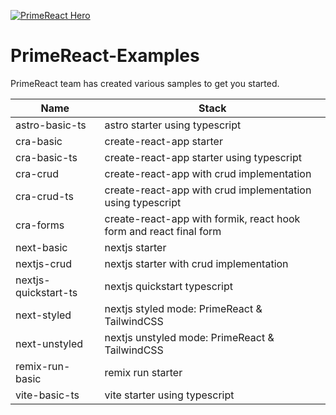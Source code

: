 [![PrimeReact Hero](https://primefaces.org/primereact/images/primereact-logo-dark.svg)](https://www.primefaces.org/primereact)

# PrimeReact-Examples

PrimeReact team has created various samples to get you started.

| Name                 | Stack                                                              |
| -------------------- | ------------------------------------------------------------------ |
| astro-basic-ts       | astro starter using typescript                                     |
| cra-basic            | create-react-app starter                                           |
| cra-basic-ts         | create-react-app starter using typescript                          |
| cra-crud             | create-react-app with crud implementation                          |
| cra-crud-ts          | create-react-app with crud implementation using typescript         |
| cra-forms            | create-react-app with formik, react hook form and react final form |
| next-basic           | nextjs starter                                                     |
| nextjs-crud          | nextjs starter with crud implementation                            |
| nextjs-quickstart-ts | nextjs quickstart typescript                                       |
| next-styled          | nextjs styled mode: PrimeReact & TailwindCSS                       |
| next-unstyled        | nextjs unstyled mode: PrimeReact & TailwindCSS                     |
| remix-run-basic      | remix run starter                                                  |
| vite-basic-ts        | vite starter using typescript                                      |
